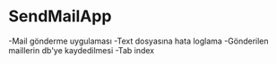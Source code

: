 # SendMailApp
-Mail gönderme uygulaması
-Text dosyasına hata loglama
-Gönderilen maillerin db'ye kaydedilmesi
-Tab index
